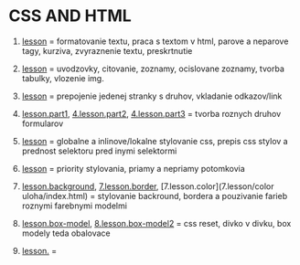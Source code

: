 # CSS AND HTML

1. [lesson](./1.lesson/index.html) = formatovanie textu, praca s textom v html, parove a neparove tagy, kurziva, zvyraznenie textu, preskrtnutie 

2. [lesson](2.lesson/index.html) = uvodzovky, citovanie, zoznamy, ocislovane zoznamy, tvorba tabulky, vlozenie img. 

3. [lesson](3.lesson/index.html) =  prepojenie jedenej stranky s druhov, vkladanie odkazov/link

4. [lesson.part1](4.lesson/formul-input-element/index.html), [4.lesson.part2](4.lesson/formul-text-element/index.html), [4.lesson.part3](4.lesson/linko-stranok/index.html) = tvorba roznych druhov formularov

5. [lesson](5.lesson/index.html) = globalne a inlinove/lokalne stylovanie css, prepis css stylov a prednost selektoru pred inymi selektormi

6. [lesson](6.lesson/index.html) = priority stylovania, priamy a nepriamy potomkovia

7. [lesson.background](7.lesson/background/index.html), [7.lesson.border](7.lesson/border/index.html), [7.lesson.color](7.lesson/color uloha/index.html) = stylovanie backround, bordera a pouzivanie farieb roznymi farebnymi modelmi

8. [lesson.box-model](8.lesson/box-model/index.html), [8.lesson.box-model2](8.lesson/box-model2/index.html) = css reset, divko v divku, box modely teda obalovace

9. [lesson.](9.lesson/flex/index.html) = 

